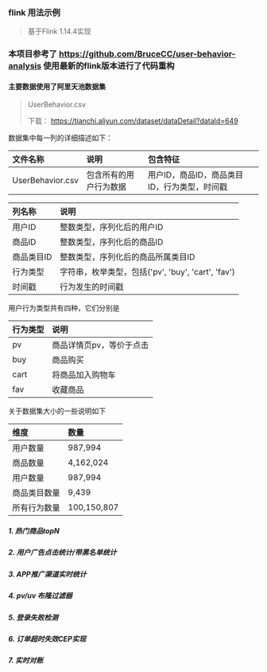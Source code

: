 ### flink 用法示例
> 基于Flink 1.14.4实现
### 本项目参考了 https://github.com/BruceCC/user-behavior-analysis 使用最新的flink版本进行了代码重构
#### 主要数据使用了阿里天池数据集
> UserBehavior.csv
>
> 下载： https://tianchi.aliyun.com/dataset/dataDetail?dataId=649

数据集中每一列的详细描述如下：

| 文件名称         | 说明                   | 包含特征                                     |
| :--------------- | :--------------------- | :------------------------------------------- |
| UserBehavior.csv | 包含所有的用户行为数据 | 用户ID，商品ID，商品类目ID，行为类型，时间戳 |

| 列名称     | 说明                                               |
| :--------- | :------------------------------------------------- |
| 用户ID     | 整数类型，序列化后的用户ID                         |
| 商品ID     | 整数类型，序列化后的商品ID                         |
| 商品类目ID | 整数类型，序列化后的商品所属类目ID                 |
| 行为类型   | 字符串，枚举类型，包括('pv', 'buy', 'cart', 'fav') |
| 时间戳     | 行为发生的时间戳                                   |

用户行为类型共有四种，它们分别是

| 行为类型 | 说明                     |
| :------- | :----------------------- |
| pv       | 商品详情页pv，等价于点击 |
| buy      | 商品购买                 |
| cart     | 将商品加入购物车         |
| fav      | 收藏商品                 |

关于数据集大小的一些说明如下

| 维度         | 数量        |
| :----------- | :---------- |
| 用户数量     | 987,994     |
| 商品数量     | 4,162,024   |
| 用户数量     | 987,994     |
| 商品类目数量 | 9,439       |
| 所有行为数量 | 100,150,807 |







##### 1. 热门商品topN
##### 2. 用户广告点击统计/带黑名单统计
##### 3. APP推广渠道实时统计
##### 4. pv/uv 布隆过滤器
##### 5. 登录失败检测
##### 6. 订单超时失效CEP实现
##### 7. 实时对账